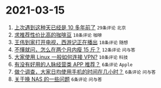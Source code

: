 # 2021-03-15

1. [上次遇到这种天已经是 10 多年前了](https://www.v2ex.com/t/761639) `29条评论` `北京`
1. [求推荐性价比高的咖啡豆](https://www.v2ex.com/t/761647) `18条评论` `咖啡`
1. [王伟到家打开电视，西游记正在播出](https://www.v2ex.com/t/761637) `18条评论` `随想`
1. [不懂就问，怎么在两个月内瘦 15 斤？](https://www.v2ex.com/t/761648) `12条评论` `问与答`
1. [大家使用 Linux 一般如何连接 VPN?](https://www.v2ex.com/t/761640) `10条评论` `科技`
1. [有没有好用的人脉经营类 APP 推荐？](https://www.v2ex.com/t/761658) `6条评论` `Apple`
1. [做个调查，大家日均使用手机的时间在几小时？](https://www.v2ex.com/t/761657) `6条评论` `问与答`
1. [关于换 NAS 的一些问题](https://www.v2ex.com/t/761653) `6条评论` `问与答`
